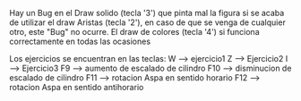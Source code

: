 

Hay un Bug en el Draw solido (tecla '3') que pinta mal la figura si se acaba de utilizar el draw Aristas (tecla '2'), en caso de que se venga de cualquier otro, este "Bug" no ocurre. El draw de colores (tecla '4') si funciona correctamente en todas las ocasiones

Los ejercicios se encuentran en las teclas:
W --> ejercicio1
Z --> Ejercicio2
I --> Ejercicio3
	F9 --> aumento de escalado de cilindro
	F10 --> disminucion de escalado de cilindro
	F11 --> rotacion Aspa en sentido horario
	F12 --> rotacion Aspa en sentido antihorario